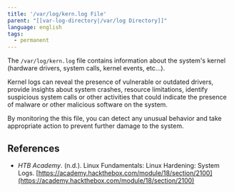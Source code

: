 ```yaml
---
title: '/var/log/kern.log File'
parent: "[[var-log-directory|/var/log Directory]]"
language: english
tags:
  - permanent
---
```



The `/var/log/kern.log` file contains information about the system's kernel (hardware drivers, system calls, kernel events, etc...).

Kernel logs can reveal the presence of vulnerable or outdated drivers, provide insights about system crashes, resource limitations, identify suspicious system calls or other activities that could indicate the presence of malware or other malicious software on the system.

By monitoring the this file, you can detect any unusual behavior and take appropriate action to prevent further damage to the system.

## References

- _HTB Academy_. (n.d.). <span class="reference-title">Linux Fundamentals: Linux Hardening: System Logs</span>. [https://academy.hackthebox.com/module/18/section/2100](https://academy.hackthebox.com/module/18/section/2100)
